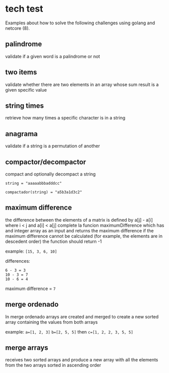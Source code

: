 # tech test

Examples about how to solve the following challenges using golang and netcore (8).

## palindrome

validate if a given word is a palindrome or not

## two items 

validate whether there are two elements in an array whose sum result is a given specific value

## string times

retrieve how many times a specific character is in a string
 
## anagrama

validate if a string is a permutation of another

## compactor/decompactor

compact and optionally decompact a string

`string = "aaaaabbbadddcc"`

`compactador(string) = "a5b3a1d3c2"`

## maximum difference

the difference between the elements of a matrix is defined by a[j] - a[i] where i < j and a[i] < a[j]
complete la funcion maximumDifference which has and integer array as an input and returns the maximum difference
if the maximum difference cannot be calculated (for example, the elements are in descedent order) the function should return -1

example: `[15, 3, 6, 10]`

differences: 

```
6 - 3 = 3
10 - 3 = 7
10 - 6 = 4
```
maximum difference = `7`

## merge ordenado

In merge ordenado arrays are created and merged to create a new sorted array containing the values from both arrays

example: `a=[1, 2, 3]` `b=[2, 5, 5]` then `c=[1, 2, 2, 3, 5, 5]`

## merge arrays

receives two sorted arrays and produce a new array with all the elements from the two arrays sorted in ascending order
